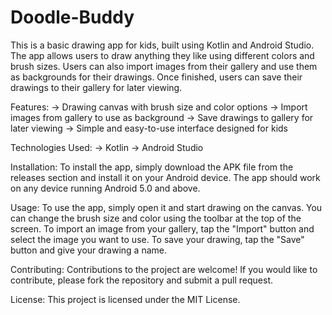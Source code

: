 # Doodle-Buddy
This is a basic drawing app for kids, built using Kotlin and Android Studio. The app allows users to draw anything they like using different colors and brush sizes. Users can also import images from their gallery and use them as backgrounds for their drawings. Once finished, users can save their drawings to their gallery for later viewing.

Features:
-> Drawing canvas with brush size and color options
-> Import images from gallery to use as background
-> Save drawings to gallery for later viewing
-> Simple and easy-to-use interface designed for kids

Technologies Used: 
-> Kotlin
-> Android Studio

Installation:
To install the app, simply download the APK file from the releases section and install it on your Android device. The app should work on any device running Android 5.0 and above.

Usage:
To use the app, simply open it and start drawing on the canvas. You can change the brush size and color using the toolbar at the top of the screen. To import an image from your gallery, tap the "Import" button and select the image you want to use. To save your drawing, tap the "Save" button and give your drawing a name.

Contributing:
Contributions to the project are welcome! If you would like to contribute, please fork the repository and submit a pull request.

License:
This project is licensed under the MIT License.
